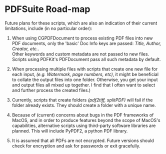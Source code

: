 # PDFSuite Road-map #

Future plans for these scripts, which are also an indication of their current limitations, include (in no particular order):

1. When using CGPDFDocument to process existing PDF files into new PDF documents, only the 'basic' Doc Info keys are passed: _Title, Author, Creator, etc._.  
Other keywords and custom metadata are not passed to new files. Scripts using PDFKit's PDFDocument pass all such metadata by default.

2. When processing multiple files with scripts that create one new file for each input, _(e.g. Watermark, page numbers, etc)_, it might be beneficial to collate the output files into one folder. Otherwise, you get your input and output files all mixed up together. I find that I often want to select and further process the created files.)

3. Currently, scripts that create folders _(pdf2tiff, splitPDF)_ will fail if the folder already exists. They should create a folder with a unique name.

4. Because of (current) concerns about bugs in the PDF frameworks of MacOS, and in order to produce features beyond the scope of MacOS's capabilities, alternative scripts using third-party software libraries are planned. This will include PyPDF2, a python PDF library.

5. It is assumed that all PDFs are not encrypted. Future versions should check for encryption and ask for passwords or exit gracefully.

